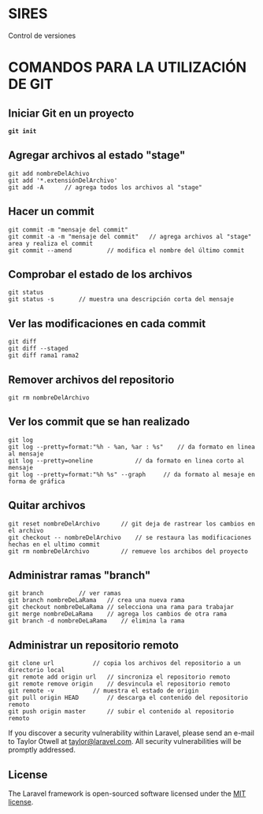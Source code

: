 # SIRES
Control de versiones 

# COMANDOS PARA LA UTILIZACIÓN DE GIT


## Iniciar Git en un proyecto
**``git init``**

## Agregar archivos al estado "stage"
	git add nombreDelAchivo
	git add '*.extensiónDelArchivo'
	git add -A		// agrega todos los archivos al "stage"

## Hacer un commit
	git commit -m "mensaje del commit"
	git commit -a -m "mensaje del commit"	// agrega archivos al "stage" area y realiza el commit
	git commit --amend			// modifica el nombre del último commit 

## Comprobar el estado de los archivos 
	git status
	git status -s		// muestra una descripción corta del mensaje

## Ver las modificaciones en cada commit
	git diff
	git diff --staged
	git diff rama1 rama2

## Remover archivos del repositorio 
	git rm nombreDelArchivo

## Ver los commit que se han realizado 
	git log
	git log --pretty=format:"%h - %an, %ar : %s"	// da formato en linea al mensaje
	git log --pretty=oneline			// da formato en linea corto al mensaje
	git log --pretty=format:"%h %s" --graph		// da formato al mesaje en forma de gráfica

## Quitar archivos 
	git reset nombreDelArchivo		// git deja de rastrear los cambios en el archivo
	git checkout -- nombreDelArchivo	// se restaura las modificaciones hechas en el ultimo commit
	git rm nombreDelArchivo			// remueve los archibos del proyecto

## Administrar ramas "branch"
	git branch			// ver ramas
	git branch nombreDeLaRama	// crea una nueva rama
	git checkout nombreDeLaRama	// selecciona una rama para trabajar
	git merge nombreDeLaRama	// agrega los cambios de otra rama
	git branch -d nombreDeLaRama	// elimina la rama


## Administrar un repositorio remoto
	git clone url			// copia los archivos del repositorio a un directorio local
	git remote add origin url	// sincroniza el repositorio remoto
	git remote remove origin	// desvincula el repositorio remoto
	git remote -v 			// muestra el estado de origin
	git pull origin HEAD		// descarga el contenido del repositorio remoto
	git push origin master		// subir el contenido al repositorio remoto

If you discover a security vulnerability within Laravel, please send an e-mail to Taylor Otwell at taylor@laravel.com. All security vulnerabilities will be promptly addressed.

## License

The Laravel framework is open-sourced software licensed under the [MIT license](http://opensource.org/licenses/MIT).
